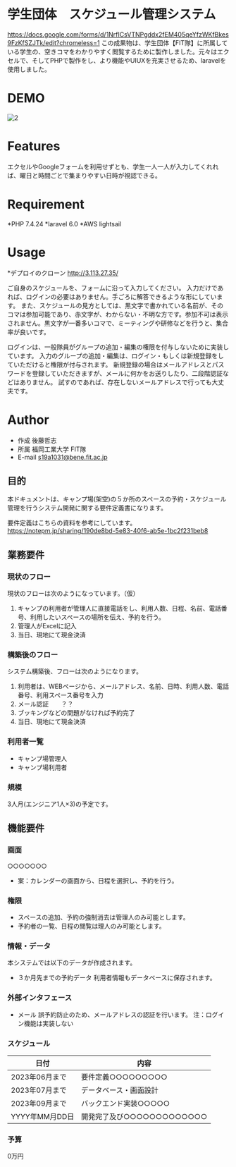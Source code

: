 # 学生団体　スケジュール管理システム
 
 https://docs.google.com/forms/d/1NrfICsVTNPgddx2fEM405qeYfzWKfBkes9FzKfSZJTk/edit?chromeless=1
この成果物は、学生団体【FIT隊】に所属している学生の、空きコマをわかりやすく閲覧するために製作しました。元々はエクセルで、そしてPHPで製作をし、より機能やUIUXを充実させるため、laravelを使用しました。
 
 
# DEMO
 
![2](https://user-images.githubusercontent.com/59058368/169231817-04bf0ddb-6837-4a5e-b601-65326c6dc918.PNG)

 
# Features
 
エクセルやGoogleフォームを利用せずとも、学生一人一人が入力してくれれば、曜日と時間ごとで集まりやすい日時が視認できる。
 
# Requirement
 
*PHP 7.4.24
*laravel 6.0
*AWS lightsail
 
# Usage
 
*デプロイのクローン
http://3.113.27.35/

ご自身のスケジュールを、フォームに沿って入力してください。
入力だけであれば、ログインの必要はありません。手ごろに解答できるような形にしています。
また、スケジュールの見方としては、黒文字で書かれている名前が、そのコマは参加可能であり、赤文字が、わからない・不明な方です。参加不可は表示されません。黒文字が一番多いコマで、ミーティングや研修などを行うと、集合率が良いです。


ログインは、一般隊員がグループの追加・編集の権限を付与しないために実装しています。
入力のグループの追加・編集は、ログイン・もしくは新規登録をしていただけると権限が付与されます。
新規登録の場合はメールアドレスとパスワードを登録していただきますが、メールに何かをお送りしたり、二段階認証などはありません。
試すのであれば、存在しないメールアドレスで行っても大丈夫です。


# Author
 
 
* 作成 後藤哲志
* 所属 福岡工業大学 FIT隊 
* E-mail s19a1031@bene.fit.ac.jp
 
 
 
 ## 目的

本ドキュメントは、キャンプ場(架空)の５か所のスペースの予約・スケジュール管理を行うシステム開発に関する要件定義書になります。

要件定義はこちらの資料を参考にしています。  
https://notepm.jp/sharing/190de8bd-5e83-40f6-ab5e-1bc2f231beb8


## 業務要件

### 現状のフロー

現状のフローは次のようになっています。（仮）

1. キャンプの利用者が管理人に直接電話をし、利用人数、日程、名前、電話番号、利用したいスペースの場所を伝え、予約を行う。
1. 管理人がExcelに記入
1. 当日、現地にて現金決済

### 構築後のフロー

システム構築後、フローは次のようになります。

1. 利用者は、WEBページから、メールアドレス、名前、日時、利用人数、電話番号、利用スペース番号を入力
1. メール認証　　？？
1. ブッキングなどの問題がなければ予約完了
1. 当日、現地にて現金決済



### 利用者一覧

- キャンプ場管理人
- キャンプ場利用者

### 規模

3人月(エンジニア1人×3)の予定です。

## 機能要件

### 画面

○○○○○○○

- 案：カレンダーの画面から、日程を選択し、予約を行う。


### 権限

- スペースの追加、予約の強制消去は管理人のみ可能とします。
- 予約者の一覧、日程の閲覧は理人のみ可能とします。
  

### 情報・データ

本システムでは以下のデータが作成されます。

- ３か月先までの予約データ
利用者情報もデータベースに保存されます。

### 外部インタフェース

- メール
誤予約防止のため、メールアドレスの認証を行います。
注：ログイン機能は実装しない



### スケジュール

| 日付 | 内容 |
|--------|--------|
| 2023年06月まで | 要件定義○○○○○○○○○ |
| 2023年07月まで | データベース・画面設計 |
| 2023年09月まで | バックエンド実装○○○○○ |
| YYYY年MM月DD日 | 開発完了及び○○○○○○○○○○○○○ |

### 予算

0万円

